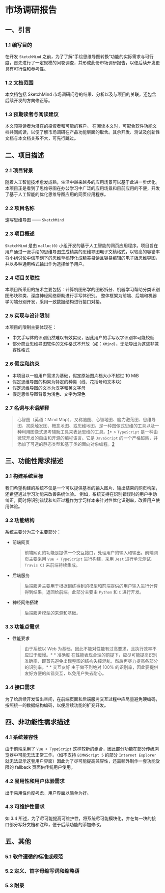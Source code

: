 # 市场调研报告

## 一、引言

### 1.1 编写目的
在开发 `SketchMind` 之前，为了了解“手绘思维导图转换”功能的实际需求与可行度，首先进行了一定规模的问卷调查，并形成此份市场调研报告，以便后续开发更具有可行性和参考性。

### 1.2 文档范围
本文档包括 SketchMind 市场调研问卷的结果、分析以及与项目的关联，还包含后续开发的方向修正等。

### 1.3 预期读者与阅读建议
本文预期读者为潜在的投资者和可能的客户。
在阅读本文时，可配合软件功能文档共同阅读，以便了解市场调研在产品功能层面的取舍。其余开发、测试及创新性文档与本文档关系不大，可先行跳过。

## 二、项目描述

### 2.1 项目背景
随着人工智能技术愈发成熟，生活中越来越多的应用场景可以基于此进一步优化。本项目正是看到了思维导图在办公学习中广泛的应用场景和目前应用的不便，开发了基于人工智能的优化思维导图应用的网页应用程序。

### 2.2 项目名称
速写思维导图 —— `SketchMind`

### 2.3 项目概述
`SketchMind` 是由 `malloc(0)` 小组开发的基于人工智能的网页应用程序。项目旨在用户通过一张手绘的思维导图生成精美的思维导图电子文稿格式，以较高的容错率将小组讨论中信笔划下的思维草稿转化成精美易读且容易编辑的电子版思维导图，并以多种通用格式输出作为选择给予用户。

### 2.4 项目关联性
本项目所采用的技术主要包括：计算机图形学的图形拆分、机器学习帮助分类识别图形块种类、深度神经网络帮助进行手写体识别。
整体框架为前端、后端和机器学习端分别开发，采用一致数据结构进行接口对接。

### 2.5 实现与设计限制
本项目的限制主要体现在：
* 中文手写体的识别仍然难以有效实现，因此用户的手写汉字识别率可能较低
* 部分商业思维导图软件的文件格式不开放（如：`XMind`），无法导出为这些非兼容性格式

### 2.6 假定和约束
* 本项目以一般用户需求为基础，假定原始图片档大小不超过 10 MiB
* 假定思维导图的构架为特定的种类（线、花括号和文本块）
* 假定思维导图的文本为汉字和英文字母
* 假定思维导图背景为浅色、文字为深色

### 2.7 名词与术语解释
> 心智图（英语：Mind Map），又称脑图、心智地图、脑力激荡图、思维导图、灵感触发图、概念地图、或思维地图，是一种图像式思维的工具以及一种利用图像式思考辅助工具来表达思维的工具。[1][1]* >  `TypeScript` 是一种由微软开发的自由和开源的编程语言。它是 `JavaScript` 的一个严格超集，并添加了可选的静态类型和基于类的面向对象编程。[2][2]

## 三、功能性需求描述

### 3.1 构建系统目标

我们希望构建的系统不仅是一个可以提供基本的输入图片、输出结果的网页构架，还希望通过学习功能来改善系统体验。
例如，系统支持在识别错误时的用户手动纠正，同时将识别错误和纠正过程作为学习样本来针对性优化识别率，改善用户使用体验。

### 3.2 功能结构

系统主要分为三个主要部分：
* 前端网页
	> 前端网页的功能是提供一个交互接口，处理用户的输入和输出。前端网页主要采用 `Vue + TypeScript` 进行构建，采用 `Jest` 进行单元测试，`Travis CI` 来前端持续集成。
* 后端服务
	> 后端服务主要用于根据训练得到的模型和前端提供的用户输入进行计算得到结果，返回给前端。此部分主要由 `Python` 和 `C` 进行开发。
* 神经网络搭建
	> 后端服务模型的来源和基础。

### 3.3 功能点需求
* 性能要求
	> 由于系统以 Web 为基础，因此不能对性能有过高要求，且执行效率不应过于缓慢。* * 准确度
	> 在性能表现合理的前提下，应尽可能提高识别准确率，即首先避免出现整图的结构失控混乱，然后再尽力提高各部分的识别率。* * 交互友好
	> 由于做不到绝对 100% 的识别率，因此要提供友好方便的纠错交互，以免用户失去耐心。

### 3.4 接口需求
为了给后续开发留出空间，在前端页面和后端服务交互过程中应尽量避免硬编码，按照统一的数据结构编码，以便后续功能的扩充开发。

## 四、非功能性需求描述

### 4.1 系统兼容性
由于前端采用了 `Vue + TypeScript` 这样较新的组合，因此部分功能在部分传统浏览器中可能无法正常工作。（如不支持 `ECMAScript 5` 的部分 `Internet Explorer` 就无法显示这套用户界面）因此为了尽可能提高兼容性，还需额外制作一套功能受限的 fallback 页面供传统用户使用。

### 4.2 易用性和用户体验需求
出于易用性角度考虑，用户界面以简单为好。

### 4.3 可维护性需求
如 3.4 所述，为了尽可能提高可维护性，将系统尽可能模块化，并在每一块的接口部分写好文档和注释，便于后续功能的添加修改。

## 五、其他

### 5.1 软件遵循的标准或规范

### 5.2 定义、首字母缩写词和缩略语

### 5.3 附录

[1]:	https://zh.wikipedia.org/wiki/%E5%BF%83%E6%99%BA%E5%9B%BE "Wikipedia.心智图.思维导图"
[2]:	https://zh.wikipedia.org/wiki/TypeScript "TypeScript"